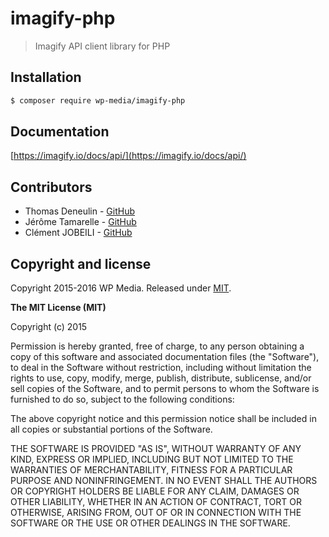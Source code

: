 # imagify-php
> Imagify API client library for PHP

## Installation

```bash
$ composer require wp-media/imagify-php
```

## Documentation

[https://imagify.io/docs/api/](https://imagify.io/docs/api/)

## Contributors
- Thomas Deneulin - [GitHub](https://github.com/Gmulti)
- Jérôme Tamarelle - [GitHub](https://github.com/GromNaN)
- Clément JOBEILI - [GitHub](https://github.com/cjobeili)

## Copyright and license

Copyright 2015-2016 WP Media. Released under [MIT](http://opensource.org/licenses/MIT).

**The MIT License (MIT)**

Copyright (c) 2015 

Permission is hereby granted, free of charge, to any person obtaining a copy
of this software and associated documentation files (the "Software"), to deal
in the Software without restriction, including without limitation the rights
to use, copy, modify, merge, publish, distribute, sublicense, and/or sell
copies of the Software, and to permit persons to whom the Software is
furnished to do so, subject to the following conditions:

The above copyright notice and this permission notice shall be included in all
copies or substantial portions of the Software.

THE SOFTWARE IS PROVIDED "AS IS", WITHOUT WARRANTY OF ANY KIND, EXPRESS OR
IMPLIED, INCLUDING BUT NOT LIMITED TO THE WARRANTIES OF MERCHANTABILITY,
FITNESS FOR A PARTICULAR PURPOSE AND NONINFRINGEMENT. IN NO EVENT SHALL THE
AUTHORS OR COPYRIGHT HOLDERS BE LIABLE FOR ANY CLAIM, DAMAGES OR OTHER
LIABILITY, WHETHER IN AN ACTION OF CONTRACT, TORT OR OTHERWISE, ARISING FROM,
OUT OF OR IN CONNECTION WITH THE SOFTWARE OR THE USE OR OTHER DEALINGS IN THE
SOFTWARE.